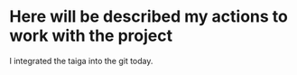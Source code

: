 # Here will be described my actions to work with the project
I integrated the taiga into the git today.
